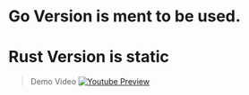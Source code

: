 
# Go Version is ment to be used.
# Rust Version is static


> Demo Video
[![Youtube Preview](https://img.youtube.com/vi/4CqQ6oxCH2U/0.jpg)](https://www.youtube.com/watch?v=4CqQ6oxCH2U)
